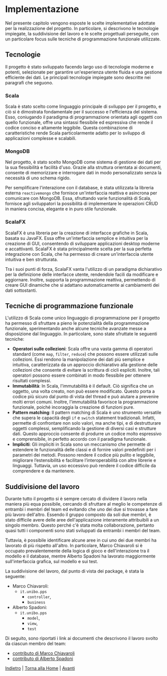 # Implementazione

Nel presente capitolo vengono esposte le scelte implementative adottate per la realizzazione del progetto. In
particolare, si descrivono le tecnologie impiegate, la suddivisione del lavoro e le scelte progettuali perseguite, con
un particolare focus sulle tecniche di programmazione funzionale utilizzate.

## Tecnologie

Il progetto è stato sviluppato facendo largo uso di tecnologie moderne e potenti, selezionate per garantire
un'esperienza utente fluida e una gestione efficiente dei dati. Le principali tecnologie impiegate sono descritte nei
paragrafi che seguono.

### Scala

Scala è stato scelto come linguaggio principale di sviluppo per il progetto, e ciò si è dimostrata fondamentale per il
successo e l'efficienza del sistema. Esso, coniugando il paradigma di programmazione orientata agli oggetti con quello
funzionale, offre una sintassi flessibile ed espressiva che rende il codice conciso e altamente leggibile. Questa
combinazione di caratteristiche rende Scala particolarmente adatto per lo sviluppo di applicazioni complesse e
scalabili.

### MongoDB

Nel progetto, è stato scelto MongoDB come sistema di gestione dei dati per la sua flessibilità e facilità d'uso. Grazie
alla struttura orientata ai documenti, consente di memorizzare e interrogare dati in modo personalizzato senza la
necessità di uno schema rigido.

Per semplificare l'interazione con il database, è stata utilizzata la libreria esterna `reactivemongo` che fornisce
un'interfaccia reattiva e asincrona per comunicare con MongoDB. Essa, sfruttando varie funzionalità di Scala, fornisce
agli sviluppatori la possibilità di implementare le operazioni CRUD in maniera concisa, elegante e in puro stile
funzionale.

### ScalaFX

ScalaFX è una libreria per la creazione di interfacce grafiche in Scala, basata su JavaFX. Essa offre un'interfaccia
semplice e intuitiva per la creazione di GUI, consentendo di sviluppare applicazioni desktop moderne e accattivanti.
ScalaFX è stata principalmente scelta per la sua perfetta integrazione con Scala, che ha permesso di creare
un'interfaccia utente intuitiva e ben strutturata.

Tra i suoi punti di forza, ScalaFX vanta l'utilizzo di un paradigma dichiarativo per la definizione delle interfacce
utente, rendendole facili da modificare e aggiornare. Inoltre, supporta la programmazione reattiva, permettendo di
creare GUI dinamiche che si adattano automaticamente ai cambiamenti dei dati sottostanti.

## Tecniche di programmazione funzionale

L'utilizzo di Scala come unico linguaggio di programmazione per il progetto ha permesso di sfruttare a pieno le
potenzialità della programmazione funzionale, sperimentando anche alcune tecniche avanzate messe a disposizione dal
linguaggio. In particolare, sono state sfruttate le seguenti tecniche:

- **Operatori sulle collezioni**: Scala offre una vasta gamma di operatori standard (come `map`, `filter`, `reduce`) che
  possono essere utilizzati sulle collezioni. Essi rendono la manipolazione dei dati più semplice e intuitiva,
  caratterizzata da un approccio dichiarativo alla gestione delle collezioni che consente di evitare la scrittura di
  cicli espliciti. Inoltre, tali operatori possono essere combinati in modo flessibile per ottenere risultati complessi.
- **Immutabilità**: In Scala, l'immutabilità è il default. Ciò significa che un oggetto, una volta creato, non può
  essere modificato. Questo porta a codice più sicuro dal punto di vista del thread e può aiutare a prevenire molti
  errori comuni. Inoltre, l'immutabilità favorisce la programmazione funzionale, poiché incoraggia la creazione di
  funzioni pure.
- **Pattern matching**: Il pattern matching di Scala è uno strumento versatile che supera le capacità degli `if`
  e `switch` statement tradizionali. Infatti, permette di confrontare non solo valori, ma anche tipi, e di destrutturare
  oggetti complessi, semplificando la gestione di diversi casi e strutture dati. Questo approccio consente di produrre
  un codice molto espressivo e comprensibile, in perfetto accordo con il paradigma funzionale.
- **Impliciti**: Gli impliciti in Scala sono un meccanismo che permette di estendere le funzionalità delle classi e di
  fornire valori predefiniti per i parametri dei metodi. Possono rendere il codice più pulito e leggibile, migliorare
  l’estensibilità e facilitare l’interoperabilità con altre librerie e linguaggi. Tuttavia, un uso eccessivo può rendere
  il codice difficile da comprendere e da mantenere.

## Suddivisione del lavoro

Durante tutto il progetto si è sempre cercato di dividere il lavoro nella maniera più equa possibile, cercando di
sfruttare al meglio le competenze di entrambi i membri del team ed evitando che uno dei due si trovasse a fare più
lavoro dell'altro. Essendo il gruppo composto da soli due membri, è stato difficile avere delle aree dell'applicazione
interamente attribuibili a un singolo membro. Questo perché c'è stata molta collaborazione, pertanto quasi
tutti i componenti sono stati sviluppati da entrambi i membri del team.

Tuttavia, è possibile identificare alcune aree in cui uno dei due membri ha lavorato di più rispetto all'altro. In
particolare, Marco Chiavaroli si è occupato prevalentemente della logica di gioco e dell'interazione tra il modello e il
database, mentre Alberto Spadoni ha lavorato maggiormente sull'interfaccia grafica, sul modello e sui test.

La suddivisione del lavoro, dal punto di vista dei package, è stata la seguente:

- Marco Chiavaroli:
    - `it.unibo.pps`
        - `controller`,
        - `business`
- Alberto Spadoni:
    - `it.unibo.pps`
        - `model`,
        - `view`,
        - `test`

Di seguito, sono riportati i link ai documenti che descrivono il lavoro svolto da ciascun membro del team:

- [contributo di Marco Chiavaroli](contributions/marco.md)
- [contributo di Alberto Spadoni](contributions/alberto.md)

[Indietro](4-design_di_dettaglio.md) | [Torna alla Home](index.md) | [Avanti](6-conclusioni)